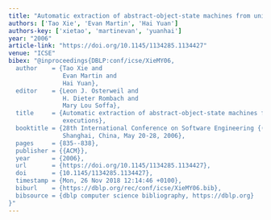 ```yaml
---
title: "Automatic extraction of abstract-object-state machines from unit-test executions"
authors: ['Tao Xie', 'Evan Martin', 'Hai Yuan']
authors-key: ['xietao', 'martinevan', 'yuanhai']
year: "2006"
article-link: "https://doi.org/10.1145/1134285.1134427"
venue: "ICSE"
bibex: "@inproceedings{DBLP:conf/icse/XieMY06,
  author    = {Tao Xie and
               Evan Martin and
               Hai Yuan},
  editor    = {Leon J. Osterweil and
               H. Dieter Rombach and
               Mary Lou Soffa},
  title     = {Automatic extraction of abstract-object-state machines from unit-test
               executions},
  booktitle = {28th International Conference on Software Engineering {(ICSE} 2006),
               Shanghai, China, May 20-28, 2006},
  pages     = {835--838},
  publisher = {{ACM}},
  year      = {2006},
  url       = {https://doi.org/10.1145/1134285.1134427},
  doi       = {10.1145/1134285.1134427},
  timestamp = {Mon, 26 Nov 2018 12:14:46 +0100},
  biburl    = {https://dblp.org/rec/conf/icse/XieMY06.bib},
  bibsource = {dblp computer science bibliography, https://dblp.org}
}"
---
```

